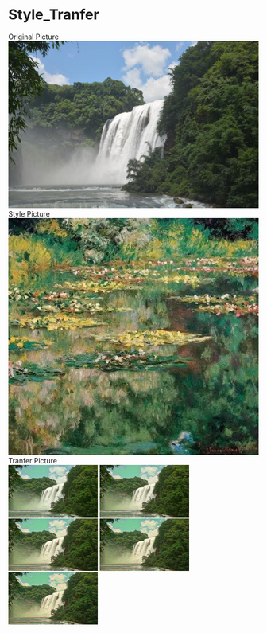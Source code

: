 # Style_Tranfer
Original Picture  <br />
<img src="https://github.com/weiorwei/Style_Tranfer/blob/main/neural_style_transfer_own/output_0.jpg" > <br />
Style Picture <br />
<img src="https://github.com/weiorwei/Style_Tranfer/blob/main/style_pic/sleep_flower.jpg" >  <br />
Tranfer Picture <br />
<img src="https://github.com/weiorwei/Style_Tranfer/blob/main/neural_style_transfer_own/output_500.jpg" width="180" height="105">
<img src="https://github.com/weiorwei/Style_Tranfer/blob/main/neural_style_transfer_own/output_1000.jpg" width="180" height="105">
<img src="https://github.com/weiorwei/Style_Tranfer/blob/main/neural_style_transfer_own/output_1500.jpg" width="180" height="105">
<img src="https://github.com/weiorwei/Style_Tranfer/blob/main/neural_style_transfer_own/output_2000.jpg" width="180" height="105">
<img src="https://github.com/weiorwei/Style_Tranfer/blob/main/neural_style_transfer_own/output_2500.jpg" width="180" height="105">
